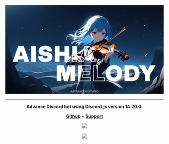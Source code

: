 <img src="Aishia-Melody.png" />

<hr>

<p align="center">
  <strong>Advance Discord bot using Discord.js version 14.20.0.</strong>
  </p>

<p align="center">
    <a href="https://github.com/Xzeel/Aishia-Melody"><b>Github</b></a> •
    <a href="https://discord.com/invite/UF8dSpCkFa"><b>Support</b></a>
</p>

<div align="center">
  <a href="https://discord.js.org/"><img src="https://img.shields.io/badge/Discord.js-@14.20.0-blue"/>
</div>

<p align="center"> 
  <a href="https://discord.com/invite/UF8dSpCkFa" target="_blank"> <img src="https://discordapp.com/api/guilds/1165612809258807316/widget.png?style=banner2"/> </a>
</p>
